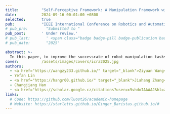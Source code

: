 ```yaml
---
title:          "Self-Perceptive Framework: A Manipulation Framework with Visual Compensation for Zero Position Error"
date:           2024-09-16 00:01:00 +0800
selected:       true
pub:            "IEEE International Conference on Robotics and Automation (ICRA 2025)"
# pub_pre:        "Submitted to "
pub_post:       ' Under review.'
# pub_last:       ' <span class="badge badge-pill badge-publication badge-success">Spotlight</span>'
# pub_date:       "2025"

abstract: >-
  In this paper, to improve the successrate of robot manipulation tasks with zero position problemand reduce the frequency of recalibration, we proposed a robot manipulation framework, the Self-Perceptive Framework(SPF), which uses reinforcement learning and incorporates self-perceptive information.
cover:          /assets/images/covers/icra2025.jpg
authors:
  - <a href="https://wangzy233.github.io/" target="_blank">Ziyuan Wang</a>
  - Yefan Lin
  - <a href="https://hangr00.github.io/" target="_blank">Jiahang Zhang</a>
  - Changjiang Han
  - <a href="https://scholar.google.cz/citations?user=x9vhdoIAAAAJ&hl=zh-CN&oi=ao" target="_blank">Xiaojun Hei</a>#
links:
  # Code: https://github.com/luost26/academic-homepage
  # Website: https://starletts.github.io/Ginger_Baristas.github.io/#
---
```

